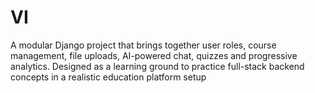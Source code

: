# VI
A modular Django project that brings together user roles, course management, file uploads, AI-powered chat, quizzes and progressive analytics. Designed as a learning ground to practice full-stack backend concepts in a realistic education platform setup
